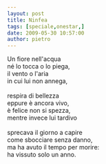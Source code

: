 ```yaml
---
layout: post
title: Ninfea
tags: [speciale,onestar,]
date: 2009-05-30 10:57:00
author: pietro
---
```

Un fiore nell'acqua<br/>né lo tocca o lo piega,<br/>il vento o l'aria<br/>in cui lui non annega,<br/><br/>respira di bellezza<br/>eppure è ancora vivo,<br/>è felice non si spezza,<br/>mentre invece lui tardivo<br/><br/>sprecava il giorno a capire<br/>come sbocciare senza danno,<br/>ma ha avuto il tempo per morire:<br/>ha vissuto solo un anno.
